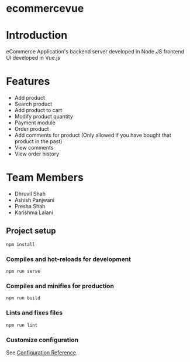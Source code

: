 # ecommercevue

# Introduction 
eCommerce Application's 
backend server developed in Node.JS
frontend UI developed in Vue.js 

# Features
- Add product
- Search product
- Add product to cart
- Modify product quantity
- Payment module
- Order product
- Add comments for product (Only allowed if you have bought that product in the past)
- View comments
- View order history

# Team Members
- Dhruvil Shah
- Ashish Panjwani
- Presha Shah
- Karishma Lalani


## Project setup
```
npm install
```

### Compiles and hot-reloads for development
```
npm run serve
```

### Compiles and minifies for production
```
npm run build
```

### Lints and fixes files
```
npm run lint
```

### Customize configuration
See [Configuration Reference](https://cli.vuejs.org/config/).
